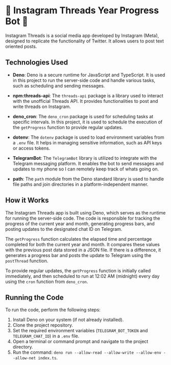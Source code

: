 # 🧵 Instagram Threads Year Progress Bot 🤖

Instagram Threads is a social media app developed by Instagram (Meta), designed to replicate the functionality of Twitter. It allows users to post text oriented posts.

## Technologies Used

- **Deno**: Deno is a secure runtime for JavaScript and TypeScript. It is used in this project to run the server-side code and handle various tasks, such as scheduling and sending messages.

- **npm:threads-api**: The `threads-api` package is a library used to interact with the unofficial Threads API. It provides functionalities to post and write threads on Instagram.

- **deno_cron**: The `deno_cron` package is used for scheduling tasks at specific intervals. In this project, it is used to schedule the execution of the `getProgress` function to provide regular updates.

- **dotenv**: The `dotenv` package is used to load environment variables from a `.env` file. It helps in managing sensitive information, such as API keys or access tokens.

- **TelegramBot**: The `TelegramBot` library is utilized to integrate with the Telegram messaging platform. It enables the bot to send messages and updates to my phone so I can remotely keep track of whats going on.

- **path**: The `path` module from the Deno standard library is used to handle file paths and join directories in a platform-independent manner.

## How it Works

The Instagram Threads app is built using Deno, which serves as the runtime for running the server-side code. The code is responsible for tracking the progress of the current year and month, generating progress bars, and posting updates to the designated chat ID on Telegram.

The `getProgress` function calculates the elapsed time and percentage completed for both the current year and month. It compares these values with the previous post data stored in a JSON file. If there is a difference, it generates a progress bar and posts the update to Telegram using the `postThread` function.

To provide regular updates, the `getProgress` function is initially called immediately, and then scheduled to run at 12:02 AM (midnight) every day using the `cron` function from `deno_cron`.

## Running the Code

To run the code, perform the following steps:

1. Install Deno on your system (if not already installed).
2. Clone the project repository.
3. Set the required environment variables (`TELEGRAM_BOT_TOKEN` and `TELEGRAM_CHAT_ID`) in a `.env` file.
4. Open a terminal or command prompt and navigate to the project directory.
5. Run the command: `deno run --allow-read --allow-write --allow-env --allow-net index.ts`.